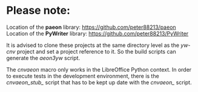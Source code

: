 # Please note:

Location of the  **paeon**  library: https://github.com/peter88213/paeon
Location of the  **PyWriter**  library: https://github.com/peter88213/PyWriter

It is advised to clone these projects at the same directory level as the  *yw-cnv*  project and set a project reference to it. So the build scripts can generate the  *aeon3yw*  script.

The *cnvaeon* macro only works in the LibreOffice Python context. In order to execute tests in the development environment, there is the *cnvaeon_stub_* script that has to be kept up date with the *cnvaeon_* script.